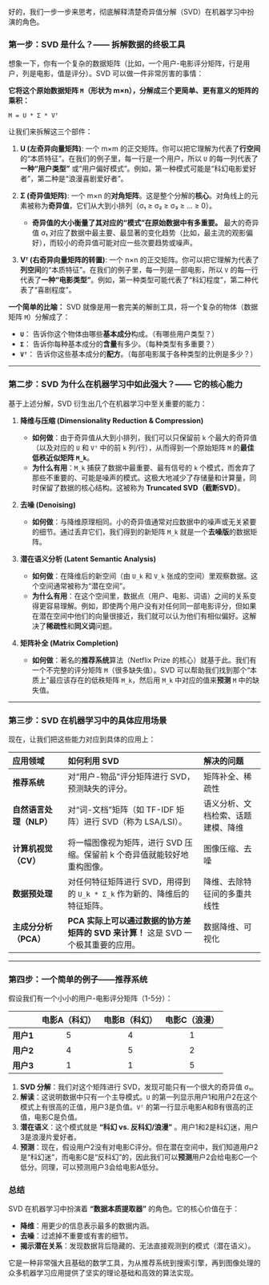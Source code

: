 好的，我们一步一步来思考，彻底解释清楚奇异值分解（SVD）在机器学习中扮演的角色。

### 第一步：SVD 是什么？—— 拆解数据的终极工具

想象一下，你有一个复杂的数据矩阵（比如，一个用户-电影评分矩阵，行是用户，列是电影，值是评分）。SVD 可以做一件非常厉害的事情：

**它将这个原始数据矩阵 `M`（形状为 m×n），分解成三个更简单、更有意义的矩阵的乘积：**

`M = U * Σ * Vᵀ`

让我们来拆解这三个部件：

1.  **U (左奇异向量矩阵)**: 一个 m×m 的正交矩阵。你可以把它理解为代表了**行空间**的“本质特征”。在我们的例子里，每一行是一个用户，所以 `U` 的每一列代表了**一种“用户类型”** 或“用户偏好模式”。例如，第一种模式可能是“科幻电影爱好者”，第二种是“浪漫喜剧爱好者”。

2.  **Σ (奇异值矩阵)**: 一个 m×n 的**对角矩阵**。这是整个分解的**核心**。对角线上的元素被称为**奇异值**，它们从大到小排列（σ₁ ≥ σ₂ ≥ σ₃ ≥ ... ≥ 0）。
    *   **奇异值的大小衡量了其对应的“模式”在原始数据中有多重要。** 最大的奇异值 σ₁ 对应了数据中最主要、最显著的变化趋势（比如，最主流的观影偏好），而较小的奇异值可能对应一些次要趋势或噪声。

3.  **Vᵀ (右奇异向量矩阵的转置)**: 一个 n×n 的正交矩阵。你可以把它理解为代表了**列空间**的“本质特征”。在我们的例子里，每一列是一部电影，所以 `V` 的每一行代表了**一种“电影类型”**。例如，第一种类型可能代表了“科幻程度”，第二种代表了“喜剧程度”。

**一个简单的比喻：**
SVD 就像是用一套完美的解剖工具，将一个复杂的物体（数据矩阵 `M`）分解成了：
*   **`U`**： 告诉你这个物体由哪些**基本成分**构成。（有哪些用户类型？）
*   **`Σ`**： 告诉你每种基本成分的**含量**有多少。（每种类型有多重要？）
*   **`Vᵀ`**： 告诉你这些基本成分的**配方**。（每部电影属于各种类型的比例是多少？）

---

### 第二步：SVD 为什么在机器学习中如此强大？—— 它的核心能力

基于上述分解，SVD 衍生出几个在机器学习中至关重要的能力：

1.  **降维与压缩 (Dimensionality Reduction & Compression)**
    *   **如何做**：由于奇异值从大到小排列，我们可以只保留前 `k` 个最大的奇异值（以及对应的 `U` 和 `Vᵀ` 中的前 `k` 列/行），从而得到一个原始矩阵 `M` 的**最佳低秩近似矩阵 `M_k`**。
    *   **为什么有用**：`M_k` 捕获了数据中最重要、最有信号的 `k` 个模式，而舍弃了那些不重要的、可能是噪声的模式。这极大地减少了存储量和计算量，同时保留了数据的核心结构。这被称为 **Truncated SVD（截断SVD）**。

2.  **去噪 (Denoising)**
    *   **如何做**：与降维原理相同。小的奇异值通常对应数据中的噪声或无关紧要的细节。通过丢弃它们，我们得到的新矩阵 `M_k` 就是一个**去噪版**的数据矩阵。

3.  **潜在语义分析 (Latent Semantic Analysis)**
    *   **如何做**：在降维后的新空间（由 `U_k` 和 `V_k` 张成的空间）里观察数据。这个空间通常被称为“潜在空间”。
    *   **为什么有用**：在这个空间里，数据点（用户、电影、词语）之间的关系变得更容易理解。例如，即使两个用户没有对任何同一部电影评分，但如果在潜在空间中他们的向量很接近，我们就可以认为他们有相似偏好。这解决了**稀疏性**和**同义词**问题。

4.  **矩阵补全 (Matrix Completion)**
    *   **如何做**：著名的**推荐系统**算法（Netflix Prize 的核心）就基于此。我们有一个不完整的评分矩阵 `M`（很多缺失值）。SVD 可以帮助我们找到那个“本质上”最应该存在的低秩矩阵 `M_k`，然后用 `M_k` 中对应的值来**预测** `M` 中的缺失值。

---

### 第三步：SVD 在机器学习中的具体应用场景

现在，让我们把这些能力对应到具体的应用上：

| 应用领域 | 如何利用 SVD | 解决的问题 |
| :--- | :--- | :--- |
| **推荐系统** | 对“用户-物品”评分矩阵进行 SVD，预测缺失的评分。 | 矩阵补全、稀疏性 |
| **自然语言处理（NLP）** | 对“词-文档”矩阵（如 TF-IDF 矩阵）进行 SVD（称为 LSA/LSI）。 | 语义分析、文档检索、话题建模、降维 |
| **计算机视觉（CV）** | 将一幅图像视为矩阵，进行 SVD 压缩。保留前 k 个奇异值就能较好地重构图像。 | 图像压缩、去噪 |
| **数据预处理** | 对任何特征矩阵进行 SVD，用得到的 `U_k * Σ_k` 作为新的、降维后的特征矩阵。 | 降维、去除特征间的多重共线性 |
| **主成分分析（PCA）** | **PCA 实际上可以通过数据的协方差矩阵的 SVD 来计算！** 这是 SVD 一个极其重要的应用。 | 数据降维、可视化 |

---

### 第四步：一个简单的例子——推荐系统

假设我们有一个小小的用户-电影评分矩阵（1-5分）：

| | 电影A（科幻） | 电影B（科幻） | 电影C（浪漫） |
| :--- | :---: | :---: | :---: |
| **用户1** | 5 | 4 | 1 |
| **用户2** | 4 | 5 | 2 |
| **用户3** | 1 | 1 | 5 |

1.  **SVD 分解**：我们对这个矩阵进行 SVD，发现可能只有一个很大的奇异值 σ₁。
2.  **解读**：这说明数据中只有一个主导模式。`U` 的第一列显示用户1和用户2在这个模式上有很高的正值，用户3是负值。`Vᵀ` 的第一行显示电影A和B有很高的正值，电影C是负值。
3.  **潜在语义**：这个模式就是 **“科幻 vs. 反科幻/浪漫”** 。用户1和2是科幻迷，用户3是浪漫片爱好者。
4.  **预测**：现在，假设用户2没有对电影C评分。但在潜在空间中，我们知道用户2是“科幻迷”，而电影C是“反科幻”的，因此我们可以**预测**用户2会给电影C一个低分。同理，可以预测用户3会给电影A低分。

### 总结

SVD 在机器学习中扮演着 **“数据本质提取器”** 的角色。它的核心价值在于：

*   **降维**：用更少的信息表示最多的数据内涵。
*   **去噪**：过滤掉不重要或有害的细节。
*   **揭示潜在关系**：发现数据背后隐藏的、无法直接观测到的模式（潜在语义）。

它是一种非常强大且基础的数学工具，为从推荐系统到搜索引擎，再到图像处理的众多机器学习应用提供了坚实的理论基础和高效的算法实现。